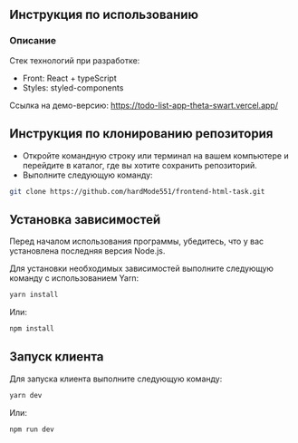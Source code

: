 ## Инструкция по использованию

### Описание

Стек технологий при разработке:
- Front: React + typeScript
- Styles: styled-components

Ссылка на демо-версию: https://todo-list-app-theta-swart.vercel.app/

## Инструкция по клонированию репозитория

- Откройте командную строку или терминал на вашем компьютере и перейдите в каталог, где вы хотите сохранить репозиторий.
- Выполните следующую команду:

```sh
git clone https://github.com/hardMode551/frontend-html-task.git
```

## Установка зависимостей

Перед началом использования программы, убедитесь, что у вас установлена последняя версия Node.js.

Для установки необходимых зависимостей выполните следующую команду с использованием Yarn:

```sh
yarn install
```

Или:

```sh
npm install
```

## Запуск клиента

Для запуска клиента выполните следующую команду:

```sh
yarn dev
```

Или:

```sh
npm run dev
```